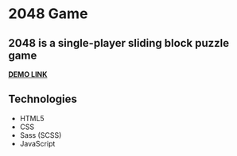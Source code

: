 # **2048 Game**

## 2048 is a single-player sliding block puzzle game

**[DEMO LINK](https://barantarasnew.github.io/2048-game/)**

## **Technologies**
+ HTML5
+ CSS
+ Sass (SCSS)
+ JavaScript